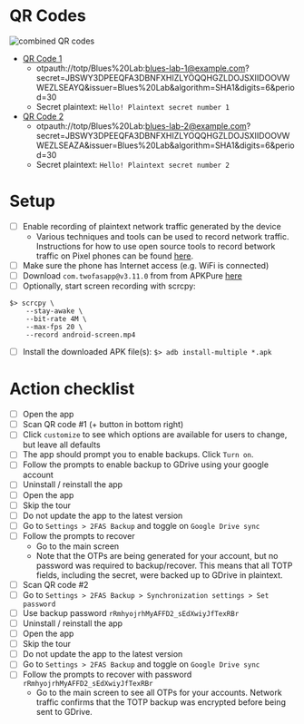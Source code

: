 # QR Codes
![combined QR codes](https://user-images.githubusercontent.com/945571/155418867-b13d4f69-a598-4a5c-8abe-31801aece1f5.png)

- [QR Code 1](https://user-images.githubusercontent.com/945571/155416190-d10440cc-bf4b-4592-952b-ac7aba3b130f.png)
  - otpauth://totp/Blues%20Lab:blues-lab-1@example.com?secret=JBSWY3DPEEQFA3DBNFXHIZLYOQQHGZLDOJSXIIDOOVWWEZLSEAYQ&issuer=Blues%20Lab&algorithm=SHA1&digits=6&period=30
  - Secret  plaintext: `Hello! Plaintext secret number 1`
- [QR Code 2](https://user-images.githubusercontent.com/945571/155416198-e6fe260a-0305-48da-90e1-137faccdc20c.png)
  - otpauth://totp/Blues%20Lab:blues-lab-2@example.com?secret=JBSWY3DPEEQFA3DBNFXHIZLYOQQHGZLDOJSXIIDOOVWWEZLSEAZA&issuer=Blues%20Lab&algorithm=SHA1&digits=6&period=30
  - Secret  plaintext: `Hello! Plaintext secret number 2`

# Setup

- [ ] Enable recording of plaintext network traffic generated by the device
  - Various techniques and tools can be used to record network traffic.
    Instructions for how to use open source tools to record betwork traffic on
    Pixel phones can be found [here](/capture-traffic/README.md).
- [ ] Make sure the phone has Internet access (e.g. WiFi is connected)
- [ ] Download `com.twofasapp@v3.11.0` from from APKPure
      [here](https://apkpure.com/2fa-authenticator-2fas/com.twofasapp/versions)
- [ ] Optionally, start screen recording with scrcpy:
```
$> scrcpy \
    --stay-awake \
    --bit-rate 4M \
    --max-fps 20 \
    --record android-screen.mp4
```
- [ ] Install the downloaded APK file(s): `$> adb install-multiple *.apk`

# Action checklist

- [ ] Open the app
- [ ] Scan QR code #1 (+ button in bottom right)
- [ ] Click `customize` to see which options are available for users to change,
      but leave all defaults
- [ ] The app should prompt you to enable backups. Click `Turn on`.
- [ ] Follow the prompts to enable backup to GDrive using your google account
- [ ] Uninstall / reinstall the app
- [ ] Open the app
- [ ] Skip the tour
- [ ] Do not update the app to the latest version
- [ ] Go to `Settings > 2FAS Backup` and toggle on `Google Drive sync`
- [ ] Follow the prompts to recover
  - Go to the main screen
  - Note that the OTPs are being generated for your account, but no password was
    required to backup/recover. This means that all TOTP fields, including the
    secret, were backed up to GDrive in plaintext.
- [ ] Scan QR code #2
- [ ] Go to `Settings > 2FAS Backup > Synchronization settings > Set password`
- [ ] Use backup password `rRmhyojrhMyAFFD2_sEdXwiyJfTexRBr`
- [ ] Uninstall / reinstall the app
- [ ] Open the app
- [ ] Skip the tour
- [ ] Do not update the app to the latest version
- [ ] Go to `Settings > 2FAS Backup` and toggle on `Google Drive sync`
- [ ] Follow the prompts to recover with password `rRmhyojrhMyAFFD2_sEdXwiyJfTexRBr`
  - Go to the main screen to see all OTPs for your accounts. Network traffic
    confirms that the TOTP backup was encrypted before being sent to GDrive.

